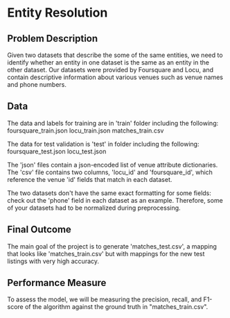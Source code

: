 # Entity Resolution

## Problem Description 
Given two datasets that describe the some of the same entities, we need to identify whether an entity in one dataset is the same as an entity in the other dataset. Our datasets were provided by Foursquare and Locu, and contain descriptive information about various venues such as venue names and phone numbers.

## Data
The data and labels for training are in 'train' folder including the following:
foursquare_train.json
locu_train.json
matches_train.csv

The data for test validation is 'test' in folder including the following:
foursquare_test.json
locu_test.json

The 'json' files contain a json-encoded list of venue attribute dictionaries. The 'csv' file contains two columns, 'locu_id' and 'foursquare_id', which reference the venue 'id' fields that match in each dataset.

The two datasets don't have the same exact formatting for some fields: check out the 'phone' field in each dataset as an example. Therefore, some of your datasets had to be normalized during preprocessing.

## Final Outcome

The main goal of the project is to generate 'matches_test.csv', a mapping that looks like 'matches_train.csv' but with mappings for the new test listings with very high accuracy.


## Performance Measure

To assess the model, we will be measuring the precision, recall, and F1-score of the algorithm against the ground truth in "matches_train.csv". 
